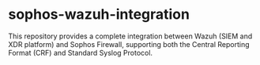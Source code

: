# sophos-wazuh-integration
This repository provides a complete integration between Wazuh (SIEM and XDR platform) and Sophos Firewall, supporting both the Central Reporting Format (CRF) and Standard Syslog Protocol.
